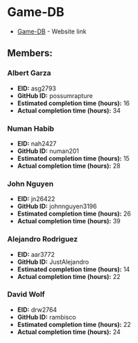 # Game-DB

* [Game-DB](http://gamedb.us-east-1.elasticbeanstalk.com/) - Website link

## Members:

### Albert Garza
* **EID:** asg2793
* **GitHub ID:** possumrapture
* **Estimated completion time (hours):** 16
* **Actual completion time (hours):** 34

### Numan Habib
* **EID:** nah2427
* **GitHub ID:** numan201
* **Estimated completion time (hours):** 15
* **Actual completion time (hours):** 28

### John Nguyen
* **EID:** jn26422
* **GitHub ID:** johnnguyen3196
* **Estimated completion time (hours):** 26
* **Actual completion time (hours):** 39

### Alejandro Rodriguez
* **EID:** aar3772
* **GitHub ID:** JustAlejandro
* **Estimated completion time (hours):** 14
* **Actual completion time (hours):**  22

### David Wolf
* **EID:** drw2764 
* **GitHub ID:** rambisco
* **Estimated completion time (hours):** 22 
* **Actual completion time (hours):** 24
